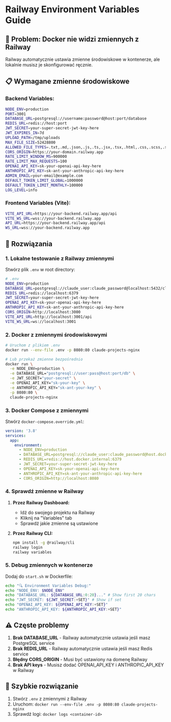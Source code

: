 # Railway Environment Variables Guide

## 🔧 **Problem: Docker nie widzi zmiennych z Railway**

Railway automatycznie ustawia zmienne środowiskowe w kontenerze, ale lokalnie musisz je skonfigurować ręcznie.

## 📋 **Wymagane zmienne środowiskowe**

### **Backend Variables:**
```bash
NODE_ENV=production
PORT=3001
DATABASE_URL=postgresql://username:password@host:port/database
REDIS_URL=redis://host:port
JWT_SECRET=your-super-secret-jwt-key-here
JWT_EXPIRES_IN=7d
UPLOAD_PATH=/tmp/uploads
MAX_FILE_SIZE=52428800
ALLOWED_FILE_TYPES=.txt,.md,.json,.js,.ts,.jsx,.tsx,.html,.css,.scss,.sass,.py,.java,.cpp,.c,.go,.rs,.php,.rb,.swift,.yaml,.yml,.xml,.sql,.sh,.bash,.dockerfile,.gitignore,.env.example
CORS_ORIGIN=https://your-domain.railway.app
RATE_LIMIT_WINDOW_MS=900000
RATE_LIMIT_MAX_REQUESTS=100
OPENAI_API_KEY=sk-your-openai-api-key-here
ANTHROPIC_API_KEY=sk-ant-your-anthropic-api-key-here
ADMIN_EMAIL=your-email@example.com
DEFAULT_TOKEN_LIMIT_GLOBAL=1000000
DEFAULT_TOKEN_LIMIT_MONTHLY=100000
LOG_LEVEL=info
```

### **Frontend Variables (Vite):**
```bash
VITE_API_URL=https://your-backend.railway.app/api
VITE_WS_URL=wss://your-backend.railway.app
API_URL=https://your-backend.railway.app/api
WS_URL=wss://your-backend.railway.app
```

## 🚀 **Rozwiązania**

### **1. Lokalne testowanie z Railway zmiennymi**

Stwórz plik `.env` w root directory:

```bash
# .env
NODE_ENV=production
DATABASE_URL=postgresql://claude_user:claude_password@localhost:5432/claude_projects
REDIS_URL=redis://localhost:6379
JWT_SECRET=your-super-secret-jwt-key-here
OPENAI_API_KEY=sk-your-openai-api-key-here
ANTHROPIC_API_KEY=sk-ant-your-anthropic-api-key-here
CORS_ORIGIN=http://localhost:3000
VITE_API_URL=http://localhost:3001/api
VITE_WS_URL=ws://localhost:3001
```

### **2. Docker z zmiennymi środowiskowymi**

```bash
# Uruchom z plikiem .env
docker run --env-file .env -p 8080:80 claude-projects-nginx

# Lub przekaż zmienne bezpośrednio
docker run \
  -e NODE_ENV=production \
  -e DATABASE_URL="postgresql://user:pass@host:port/db" \
  -e JWT_SECRET="your-secret" \
  -e OPENAI_API_KEY="sk-your-key" \
  -e ANTHROPIC_API_KEY="sk-ant-your-key" \
  -p 8080:80 \
  claude-projects-nginx
```

### **3. Docker Compose z zmiennymi**

Stwórz `docker-compose.override.yml`:

```yaml
version: '3.8'
services:
  app:
    environment:
      - NODE_ENV=production
      - DATABASE_URL=postgresql://claude_user:claude_password@host.docker.internal:5432/claude_projects
      - REDIS_URL=redis://host.docker.internal:6379
      - JWT_SECRET=your-super-secret-jwt-key-here
      - OPENAI_API_KEY=sk-your-openai-api-key-here
      - ANTHROPIC_API_KEY=sk-ant-your-anthropic-api-key-here
      - CORS_ORIGIN=http://localhost:8080
```

### **4. Sprawdź zmienne w Railway**

1. **Przez Railway Dashboard:**
   - Idź do swojego projektu na Railway
   - Kliknij na "Variables" tab
   - Sprawdź jakie zmienne są ustawione

2. **Przez Railway CLI:**
   ```bash
   npm install -g @railway/cli
   railway login
   railway variables
   ```

### **5. Debug zmiennych w kontenerze**

Dodaj do `start.sh` w Dockerfile:

```bash
echo "🔍 Environment Variables Debug:"
echo "NODE_ENV: $NODE_ENV"
echo "DATABASE_URL: ${DATABASE_URL:0:20}..." # Show first 20 chars
echo "JWT_SECRET: ${JWT_SECRET:+SET}" # Show if set
echo "OPENAI_API_KEY: ${OPENAI_API_KEY:+SET}"
echo "ANTHROPIC_API_KEY: ${ANTHROPIC_API_KEY:+SET}"
```

## ⚠️ **Częste problemy**

1. **Brak DATABASE_URL** - Railway automatycznie ustawia jeśli masz PostgreSQL service
2. **Brak REDIS_URL** - Railway automatycznie ustawia jeśli masz Redis service  
3. **Błędny CORS_ORIGIN** - Musi być ustawiony na domenę Railway
4. **Brak API keys** - Musisz dodać OPENAI_API_KEY i ANTHROPIC_API_KEY w Railway

## 🎯 **Szybkie rozwiązanie**

1. Stwórz `.env` z zmiennymi z Railway
2. Uruchom: `docker run --env-file .env -p 8080:80 claude-projects-nginx`
3. Sprawdź logi: `docker logs <container-id>`
